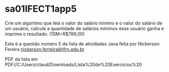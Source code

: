 # sa01IFECT1app5

Crie um algoritmo que leia o valor do salário mínimo e o valor do salário de um usuário,
calcule a quantidade de salários mínimos esse usuário ganha e imprima o resultado.
(1SM=R$788,00)

Esta é a questão numero 5 da lista de atividades Java feita por Nickerson Fereira
nickerson.ferreira@ifrn.edu.br

PDF da lista em PDF//C:/Users/claud/Downloads/Lista%20de%20Exercicios%20
